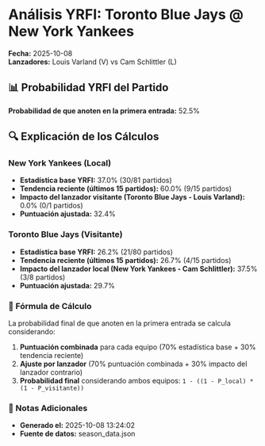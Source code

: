 # Análisis YRFI: Toronto Blue Jays @ New York Yankees

**Fecha:** 2025-10-08  
**Lanzadores:** Louis Varland (V) vs Cam Schlittler (L)

## 📊 Probabilidad YRFI del Partido

**Probabilidad de que anoten en la primera entrada:** 52.5%

## 🔍 Explicación de los Cálculos

### New York Yankees (Local)
- **Estadística base YRFI:** 37.0% (30/81 partidos)
- **Tendencia reciente (últimos 15 partidos):** 60.0% (9/15 partidos)
- **Impacto del lanzador visitante (Toronto Blue Jays - Louis Varland):** 0.0% (0/1 partidos)
- **Puntuación ajustada:** 32.4%

### Toronto Blue Jays (Visitante)
- **Estadística base YRFI:** 26.2% (21/80 partidos)
- **Tendencia reciente (últimos 15 partidos):** 26.7% (4/15 partidos)
- **Impacto del lanzador local (New York Yankees - Cam Schlittler):** 37.5% (3/8 partidos)
- **Puntuación ajustada:** 29.7%

### 📝 Fórmula de Cálculo

La probabilidad final de que anoten en la primera entrada se calcula considerando:
1. **Puntuación combinada** para cada equipo (70% estadística base + 30% tendencia reciente)
2. **Ajuste por lanzador** (70% puntuación combinada + 30% impacto del lanzador contrario)
3. **Probabilidad final** considerando ambos equipos: `1 - ((1 - P_local) * (1 - P_visitante))`

### 📌 Notas Adicionales

- **Generado el:** 2025-10-08 13:24:02
- **Fuente de datos:** season_data.json
